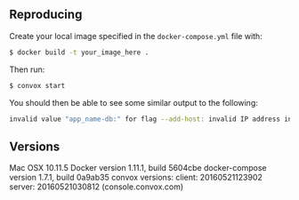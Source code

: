 ## Reproducing

Create your local image specified in the `docker-compose.yml` file with:

```bash
$ docker build -t your_image_here .
```

Then run:

```bash
$ convox start
```

You should then be able to see some similar output to the following:

```bash
invalid value "app_name-db:" for flag --add-host: invalid IP address in add-host: ""
```

## Versions
Mac OSX 10.11.5
Docker version 1.11.1, build 5604cbe
docker-compose version 1.7.1, build 0a9ab35
convox versions:
client: 20160521123902
server: 20160521030812 (console.convox.com)
